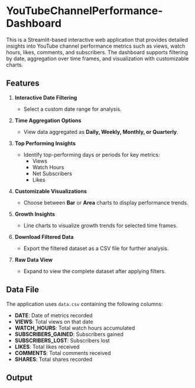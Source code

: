 # YouTubeChannelPerformance-Dashboard

This is a Streamlit-based interactive web application that provides detailed insights into YouTube channel performance metrics such as views, watch hours, likes, comments, and subscribers. The dashboard supports filtering by date, aggregation over time frames, and visualization with customizable charts.


## Features

1. **Interactive Date Filtering**  
   - Select a custom date range for analysis.  

2. **Time Aggregation Options**  
   - View data aggregated as **Daily, Weekly, Monthly, or Quarterly**.  

3. **Top Performing Insights**  
   - Identify top-performing days or periods for key metrics:  
     - Views  
     - Watch Hours  
     - Net Subscribers  
     - Likes  

4. **Customizable Visualizations**  
   - Choose between **Bar** or **Area** charts to display performance trends.  

5. **Growth Insights**  
   - Line charts to visualize growth trends for selected time frames.  

6. **Download Filtered Data**  
   - Export the filtered dataset as a CSV file for further analysis.  

7. **Raw Data View**  
   - Expand to view the complete dataset after applying filters.  

   
## **Data File**  
The application uses `data.csv` containing the following columns:  
- **DATE**: Date of metrics recorded  
- **VIEWS**: Total views on that date  
- **WATCH_HOURS**: Total watch hours accumulated  
- **SUBSCRIBERS_GAINED**: Subscribers gained  
- **SUBSCRIBERS_LOST**: Subscribers lost  
- **LIKES**: Total likes received  
- **COMMENTS**: Total comments received  
- **SHARES**: Total shares recorded  


## Output


